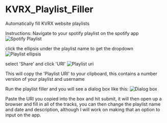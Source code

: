 # KVRX_Playlist_Filler
Automatically fill KVRX website playlists

Instructions:
Navigate to your spotify playlist on the spotify app
![Spotify Playlist](http://i.imgur.com/IDUXcSW.png)

click the ellipsis under the playlist name to get the dropdown
![Playlist ellipsis](http://i.imgur.com/MkkAKBz.png)

select 'Share' and click 'URI'
![Playlist uri](http://i.imgur.com/aPBdQOx.png)

This will copy the 'Playlist URI' to your clipboard, this contains a number version of your playlist and username

Run the playlist filler and you will see a dialog box like this:
![Dialog box](http://i.imgur.com/fbWUajI.png)

Paste the URI you copied into the box and hit submit, it will then open up a browser and fill in all of the tracks, you can 
then change the playlist name and date and description, although I will work on making that an option to input on the app. 
